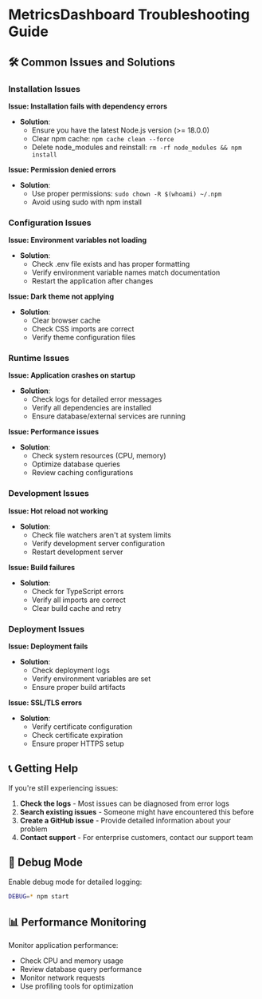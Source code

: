 # MetricsDashboard Troubleshooting Guide

## 🛠️ Common Issues and Solutions

### Installation Issues

**Issue: Installation fails with dependency errors**
- **Solution**: 
  - Ensure you have the latest Node.js version (>= 18.0.0)
  - Clear npm cache: `npm cache clean --force`
  - Delete node_modules and reinstall: `rm -rf node_modules && npm install`

**Issue: Permission denied errors**
- **Solution**: 
  - Use proper permissions: `sudo chown -R $(whoami) ~/.npm`
  - Avoid using sudo with npm install

### Configuration Issues

**Issue: Environment variables not loading**
- **Solution**: 
  - Check .env file exists and has proper formatting
  - Verify environment variable names match documentation
  - Restart the application after changes

**Issue: Dark theme not applying**
- **Solution**: 
  - Clear browser cache
  - Check CSS imports are correct
  - Verify theme configuration files

### Runtime Issues

**Issue: Application crashes on startup**
- **Solution**: 
  - Check logs for detailed error messages
  - Verify all dependencies are installed
  - Ensure database/external services are running

**Issue: Performance issues**
- **Solution**: 
  - Check system resources (CPU, memory)
  - Optimize database queries
  - Review caching configurations

### Development Issues

**Issue: Hot reload not working**
- **Solution**: 
  - Check file watchers aren't at system limits
  - Verify development server configuration
  - Restart development server

**Issue: Build failures**
- **Solution**: 
  - Check for TypeScript errors
  - Verify all imports are correct
  - Clear build cache and retry

### Deployment Issues

**Issue: Deployment fails**
- **Solution**: 
  - Check deployment logs
  - Verify environment variables are set
  - Ensure proper build artifacts

**Issue: SSL/TLS errors**
- **Solution**: 
  - Verify certificate configuration
  - Check certificate expiration
  - Ensure proper HTTPS setup

## 📞 Getting Help

If you're still experiencing issues:

1. **Check the logs** - Most issues can be diagnosed from error logs
2. **Search existing issues** - Someone might have encountered this before
3. **Create a GitHub issue** - Provide detailed information about your problem
4. **Contact support** - For enterprise customers, contact our support team

## 🔧 Debug Mode

Enable debug mode for detailed logging:
```bash
DEBUG=* npm start
```

## 📊 Performance Monitoring

Monitor application performance:
- Check CPU and memory usage
- Review database query performance
- Monitor network requests
- Use profiling tools for optimization

